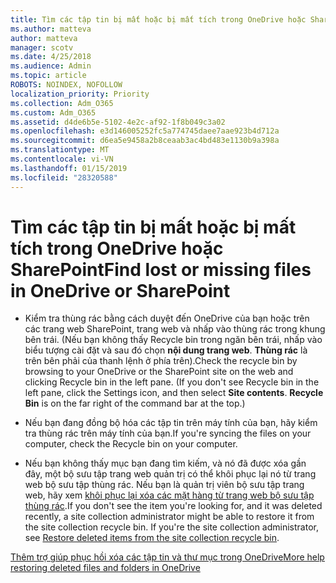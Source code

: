 ```yaml
---
title: Tìm các tập tin bị mất hoặc bị mất tích trong OneDrive hoặc SharePoint
ms.author: matteva
author: matteva
manager: scotv
ms.date: 4/25/2018
ms.audience: Admin
ms.topic: article
ROBOTS: NOINDEX, NOFOLLOW
localization_priority: Priority
ms.collection: Adm_O365
ms.custom: Adm_O365
ms.assetid: d4de6b5e-5102-4e2c-af92-1f8b049c3a02
ms.openlocfilehash: e3d146005252fc5a774745daee7aae923b4d712a
ms.sourcegitcommit: d6ea5e9458a2b8ceaab3ac4bd483e1130b9a398a
ms.translationtype: MT
ms.contentlocale: vi-VN
ms.lasthandoff: 01/15/2019
ms.locfileid: "28320588"
---
```

# <a name="find-lost-or-missing-files-in-onedrive-or-sharepoint"></a><span data-ttu-id="a4d87-102">Tìm các tập tin bị mất hoặc bị mất tích trong OneDrive hoặc SharePoint</span><span class="sxs-lookup"><span data-stu-id="a4d87-102">Find lost or missing files in OneDrive or SharePoint</span></span>

- <span data-ttu-id="a4d87-p101">Kiểm tra thùng rác bằng cách duyệt đến OneDrive của bạn hoặc trên các trang web SharePoint, trang web và nhấp vào thùng rác trong khung bên trái. (Nếu bạn không thấy Recycle bin trong ngăn bên trái, nhấp vào biểu tượng cài đặt và sau đó chọn **nội dung trang web**. **Thùng rác** là trên bên phải của thanh lệnh ở phía trên).</span><span class="sxs-lookup"><span data-stu-id="a4d87-p101">Check the recycle bin by browsing to your OneDrive or the SharePoint site on the web and clicking Recycle bin in the left pane. (If you don't see Recycle bin in the left pane, click the Settings icon, and then select **Site contents**. **Recycle Bin** is on the far right of the command bar at the top.)</span></span> 
    
- <span data-ttu-id="a4d87-106">Nếu bạn đang đồng bộ hóa các tập tin trên máy tính của bạn, hãy kiểm tra thùng rác trên máy tính của bạn.</span><span class="sxs-lookup"><span data-stu-id="a4d87-106">If you're syncing the files on your computer, check the Recycle bin on your computer.</span></span> 
    
- <span data-ttu-id="a4d87-p102">Nếu bạn không thấy mục bạn đang tìm kiếm, và nó đã được xóa gần đây, một bộ sưu tập trang web quản trị có thể khôi phục lại nó từ trang web bộ sưu tập thùng rác. Nếu bạn là quản trị viên bộ sưu tập trang web, hãy xem [khôi phục lại xóa các mặt hàng từ trang web bộ sưu tập thùng rác](https://go.microsoft.com/fwlink/?linkid=866439).</span><span class="sxs-lookup"><span data-stu-id="a4d87-p102">If you don't see the item you're looking for, and it was deleted recently, a site collection administrator might be able to restore it from the site collection recycle bin. If you're the site collection administrator, see [Restore deleted items from the site collection recycle bin](https://go.microsoft.com/fwlink/?linkid=866439).</span></span>
    
[<span data-ttu-id="a4d87-109">Thêm trợ giúp phục hồi xóa các tập tin và thư mục trong OneDrive</span><span class="sxs-lookup"><span data-stu-id="a4d87-109">More help restoring deleted files and folders in OneDrive</span></span>](https://go.microsoft.com/fwlink/?linkid=872872)
  

